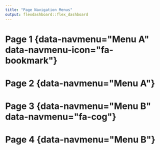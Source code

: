 ```yaml
---
title: "Page Navigation Menus"
output: flexdashboard::flex_dashboard
---
```


Page 1 {data-navmenu="Menu A" data-navmenu-icon="fa-bookmark"}
=====================================


Page 2 {data-navmenu="Menu A"}
=====================================  


Page 3 {data-navmenu="Menu B" data-navmenu="fa-cog"}
=====================================


Page 4 {data-navmenu="Menu B"}
=====================================  
